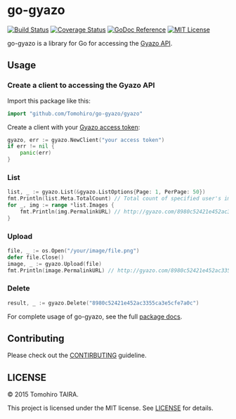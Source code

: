 go-gyazo
================================================================================

[![Build Status](https://img.shields.io/travis/Tomohiro/go-gyazo.svg?style=flat-square)](https://travis-ci.org/Tomohiro/go-gyazo)
[![Coverage Status](https://img.shields.io/coveralls/Tomohiro/go-gyazo.svg?style=flat-square)](https://coveralls.io/github/Tomohiro/go-gyazo)
[![GoDoc Reference](http://img.shields.io/badge/godoc-reference-blue.svg?style=flat-square)](https://godoc.org/github.com/Tomohiro/go-gyazo/gyazo)
[![MIT License](http://img.shields.io/badge/license-MIT-blue.svg?style=flat-square)](https://github.com/Tomohiro/go-gyazo/blob/master/LICENSE)

go-gyazo is a library for Go for accessing the [Gyazo API](https://gyazo.com/api).


Usage
--------------------------------------------------------------------------------

### Create a client to accessing the Gyazo API

Import this package like this:

```go
import "github.com/Tomohiro/go-gyazo/gyazo"
```

Create a client with your [Gyazo access token](https://gyazo.com/oauth/applications):

```go
gyazo, err := gyazo.NewClient("your access token")
if err != nil {
	panic(err)
}
```

### List

```go
list, _ := gyazo.List(&gyazo.ListOptions{Page: 1, PerPage: 50})
fmt.Println(list.Meta.TotalCount) // Total count of specified user's images
for _, img := range *list.Images {
	fmt.Println(img.PermalinkURL) // http://gyazo.com/8980c52421e452ac3355ca3e5cfe7a0c
}
```

### Upload

```go
file, _ := os.Open("/your/image/file.png")
defer file.Close()
image, _ := gyazo.Upload(file)
fmt.Println(image.PermalinkURL) // http://gyazo.com/8980c52421e452ac3355ca3e5cfe7a0c
```

### Delete

```go
result, _ := gyazo.Delete("8980c52421e452ac3355ca3e5cfe7a0c")
```

For complete usage of go-gyazo, see the full [package docs](https://godoc.org/github.com/Tomohiro/go-gyazo/gyazo).


Contributing
--------------------------------------------------------------------------------

Please check out the [CONTIRBUTING](CONTRIBUTING.md) guideline.


LICENSE
--------------------------------------------------------------------------------

&copy; 2015 Tomohiro TAIRA.

This project is licensed under the MIT license. See [LICENSE](LICENSE) for details.
